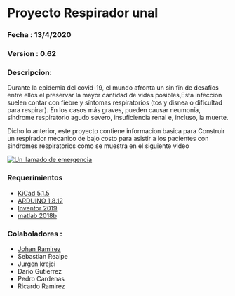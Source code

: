 # Proyecto Respirador unal
### Fecha   : 13/4/2020
### Version : 0.62 
### Descripcion:
Durante la epidemia del covid-19, el mundo afronta un sin fin de desafios entre ellos el preservar la mayor cantidad de vidas posibles,Esta infeccion suelen contar con fiebre y síntomas respiratorios (tos y disnea o dificultad para respirar). En los casos más graves, pueden causar neumonía, síndrome respiratorio agudo severo, insuficiencia renal e, incluso, la muerte. 

Dicho lo anterior, este proyecto contiene informacion basica para Construir un respirador mecanico de bajo costo para asistir a los pacientes con sindromes respiratorios como se muestra en el siguiente video 

[![Un llamado de emergencia](https://img.youtube.com/vi/WyXzoMwgIzE/0.jpg)](http://www.youtube.com/watch?v=WyXzoMwgIzE)

### Requerimientos 

* [KiCad 5.1.5](https://www.kicad-pcb.org/download/)
* [ARDUINO 1.8.12 ](https://www.arduino.cc/en/main/software)
* [Inventor 2019](https://knowledge.autodesk.com/support/inventor/learn-explore/caas/CloudHelp/cloudhelp/2019/ENU/Inventor-WhatsNew/files/GUID-4FBBFD8B-4076-4A08-9CCF-71C4B3FF533E-htm.html)
* [matlab 2018b](https://www.mathworks.com/products/new_products/release2018b.html)


### Colaboladores :
- [Johan Ramirez](https://github.com/joaramirezra)
- Sebastian Realpe
- Jurgen krejci
- Dario Gutierrez
- Pedro Cardenas
- Ricardo Ramirez


